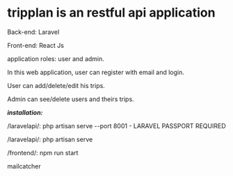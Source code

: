# tripplan is an restful api application

Back-end: Laravel

Front-end: React Js

application roles: user and admin.

In this web application, user can register with email and login.

User can add/delete/edit his trips.

Admin can see/delete users and theirs trips.

**_installation:_**

/laravelapi/: php artisan serve --port 8001 - LARAVEL PASSPORT REQUIRED

/laravelapi/: php artisan serve

/frontend/: npm run start

mailcatcher
